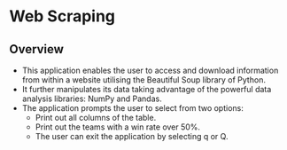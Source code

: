 # Web Scraping
## Overview
- This application enables the user to access and download information from within a website utilising the Beautiful Soup library of Python.
- It further manipulates its data taking advantage of the powerful data analysis libraries: NumPy and Pandas.
- The application prompts the user to select from two options:
    - Print out all columns of the table.
    - Print out the teams with a win rate over 50%.
    - The user can exit the application by selecting q or Q.
